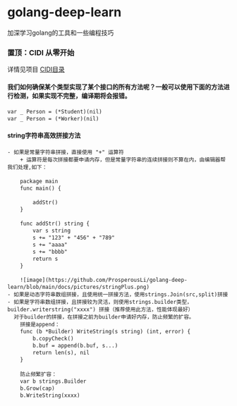 # golang-deep-learn
加深学习golang的工具和一些编程技巧

### 置顶：CIDI 从零开始

详情见项目 [CIDI目录](https://github.com/ProsperousLi/golang-deep-learn/tree/main/CIDI)

#### 我们如何确保某个类型实现了某个接口的所有方法呢？一般可以使用下面的方法进行检测，如果实现不完整，编译期将会报错。
    var _ Person = (*Student)(nil)
    var _ Person = (*Worker)(nil)

#### string字符串高效拼接方法
    - 如果是常量字符串拼接，直接使用 "+" 运算符  
        + 运算符是每次拼接都要申请内存，但是常量字符串的连续拼接则不算在内，由编辑器帮我们处理,如下：  
        
        package main  
        func main() {  

            addStr()  
        }  

        func addStr() string {  
            var s string  
            s += "123" + "456" + "789"  
            s += "aaaa"  
            s += "bbbb"  
            return s  
        }  

        ![image](https://github.com/ProsperousLi/golang-deep-learn/blob/main/docs/pictures/stringPlus.png)  
    - 如果是动态字符串数组拼接，且使用统一拼接方法，使用strings.Join(src,split)拼接  
    - 如果是字符串数组拼接，且拼接较为灵活，则使用strings.builder类型，builder.writerstring("xxxx") 拼接（推荐使用此方法，性能体现最好）  
      对于builder的拼接，在拼接之前为builder申请好内存，防止频繁的扩容。
        拼接是append：
        func (b *Builder) WriteString(s string) (int, error) {  
            b.copyCheck()  
            b.buf = append(b.buf, s...)  
            return len(s), nil  
        }  
        
        防止频繁扩容：
        var b strings.Builder
        b.Grow(cap)
        b.WriteString(xxxx)
